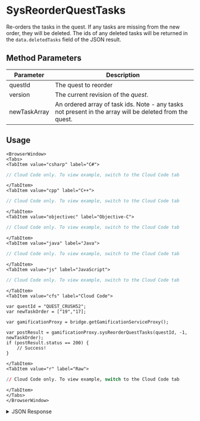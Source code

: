 # SysReorderQuestTasks

Re-orders the tasks in the quest. If any tasks are missing from the new order, they will be deleted. The ids of any deleted tasks will be returned in the `data.deletedTasks` field of the JSON result.

<PartialServop service_name="gamification" operation_name="SYS_REORDER_QUEST_TASKS" />

## Method Parameters
Parameter | Description
--------- | -----------
questId | The quest to reorder
version | The current revision of the _quest_.
newTaskArray | An ordered array of task ids. Note - any tasks not present in the array will be deleted from the quest.

## Usage

```mdx-code-block
<BrowserWindow>
<Tabs>
<TabItem value="csharp" label="C#">
```

```csharp
// Cloud Code only. To view example, switch to the Cloud Code tab
```

```mdx-code-block
</TabItem>
<TabItem value="cpp" label="C++">
```

```cpp
// Cloud Code only. To view example, switch to the Cloud Code tab
```

```mdx-code-block
</TabItem>
<TabItem value="objectivec" label="Objective-C">
```

```objectivec
// Cloud Code only. To view example, switch to the Cloud Code tab
```

```mdx-code-block
</TabItem>
<TabItem value="java" label="Java">
```

```java
// Cloud Code only. To view example, switch to the Cloud Code tab
```

```mdx-code-block
</TabItem>
<TabItem value="js" label="JavaScript">
```

```javascript
// Cloud Code only. To view example, switch to the Cloud Code tab
```

```mdx-code-block
</TabItem>
<TabItem value="cfs" label="Cloud Code">
```

```cfscript
var questId = "QUEST_CRUSH52";
var newTaskOrder = ["19","17];

var gamificationProxy = bridge.getGamificationServiceProxy();

var postResult = gamificationProxy.sysReorderQuestTasks(questId, -1, newTaskOrder);
if (postResult.status == 200) {
    // Success!
}
```

```mdx-code-block
</TabItem>
<TabItem value="r" label="Raw">
```

```r
// Cloud Code only. To view example, switch to the Cloud Code tab
```

```mdx-code-block
</TabItem>
</Tabs>
</BrowserWindow>
```

<details>
<summary>JSON Response</summary>

```json
{
  "status": 200,
  "data": {
    "quest": {
      "questId": "QUEST_CRUSH52",
      "questType": "unorderedMinimal",
      "questData": "0",
      "title": "Crush 50 Eggs",
      "description": "This is an updated description",
      "category": "mission",
      "extraData": {
        "difficulty": 1
      },
      "rewards": {
        "experiencePoints": 1000
      },
      "createdAt": 1574802052796,
      "updatedAt": 1574866260391,
      "version": 8,
      "tasks": [
        "19",
        "17"
      ]
    },
    "deletedTasks": [],
    "tasks": {
      "17": {
        "questId": "QUEST_CRUSH52",
        "title": "Winner Winner",
        "description": "An updated task description",
        "category": "loyalty",
        "extraData": {
          "secretMission": false,
          "actionIndex": 4
        },
        "rewards": {
          "experiencePoints": 1000
        },
        "thresholds": {
          "playerStatistics": {
            "statistics": {
              "wins": 50
            }
          }
        },
        "createdAt": 1574820663140,
        "updatedAt": 1574863558901,
        "version": 2,
        "taskId": "17"
      },
      "19": {
        "questId": "QUEST_CRUSH52",
        "title": "Another task",
        "description": "Crushing Eggs task",
        "category": "mission",
        "extraData": {},
        "rewards": {
          "experiencePoints": 30
        },
        "thresholds": {
          "playerStatistics": {
            "statistics": {
              "returningDay": 7
            }
          }
        },
        "createdAt": 1574866217734,
        "updatedAt": 1574866217734,
        "version": 1,
        "taskId": "19"
      }
    }
  }
}
```
</details>

